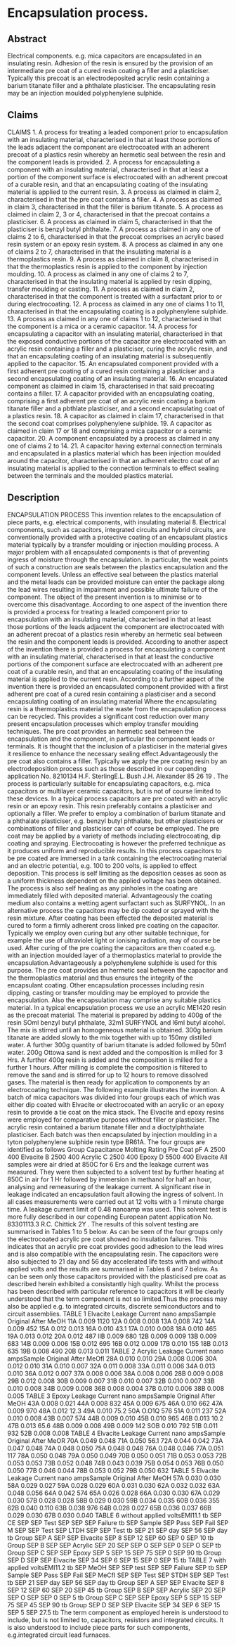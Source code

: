 # Encapsulation process.

## Abstract
Electrical components. e.g. mica capacitors are encapsulated in an insulating resin. Adhesion of the resin is ensured by the provision of an intermediate pre coat of a cured resin coating a filler and a plasticiser. Typically this precoat is an electrodeposited acrylic resin containing a barium titanate filler and a phthalate plasticiser. The encapsulating resin may be an injection moulded polyphenylene sulphide.

## Claims
CLAIMS 1. A process for treating a leaded component prior to encapsulation with an insulating material, characterised in that at least those portions of the leads adjacent the component are electrocoated with an adherent precoat of a plastics resin whereby an hermetic seal between the resin and the component leads is provided. 2. A process for encapsulating a component with an insulating material, characterised in that at least a portion of the component surface is electrocoated with an adherent precoat of a curable resin, and that an encapsulating coating of the insulating material is applied to the current resin. 3. A process as claimed in claim 2, characterised in that the pre coat contains a filler. 4. A process as claimed in claim 3, characterised in that the filler is barium titanate. 5. A process as claimed in claim 2, 3 or 4, characterised in that the precoat contains a plasticiser. 6. A process as claimed in claim 5, characterised in that the plasticiser is benzyl butyl phthalate. 7. A process as claimed in any one of claims 2 to 6, characterised in that the precoat comprises an acrylic based resin system or an epoxy resin system. 8. A process as claimed in any one of claims 2 to 7, characterised in that the insulating material is a thermoplastics resin. 9. A process as claimed in claim 8, characterised in that the thermoplastics resin is applied to the component by injection moulding. 10. A process as claimed in any one of claims 2 to 7, characterised in that the insulating material is applied by resin dipping, transfer moulding or casting. 11. A process as claimed in claim 2, characterised in that the component is treated with a surfactant prior to or during electrocoating. 12. A process as claimed in any one of claims 1 to 11, characterised in that the encapsulating coating is a polyphenylene sulphide. 13. A process as claimed in any one of claims 1 to 12, characterised in that the component is a mica or a ceramic capacitor. 14. A process for encapsulating a capacitor with an insulating material, characterised in that the exposed conductive portions of the capacitor are electrocoated with an acrylic resin containing a filler and a plasticiser, curing the acrylic resin, and that an encapsulating coating of an insulating material is subsequently applied to the capacitor. 15. An encapsulated component provided with a first adherent pre coating of a cured resin containing a plasticiser and a second encapsulating coating of an insulating material. 16. An encapsulated component as claimed in claim 15, characterised in that said precoating contains a filler. 17. A capacitor provided with an encapsulating coating, comprising a first adherent pre coat of an acrylic resin coating a barium titanate filler and a pbthlate plasticiser, and a second encapsulating coat of a plastics resin. 18. A capacitor as claimed in claim 17, characterised in that the second coat comprises polyphenylene sulphide. 19. A capacitor as claimed in claim 17 or 18 and comprising a mica capacitor or a ceramic capacitor. 20. A component encapsulated by a process as claimed in any one of claims 2 to 14. 21. A capacitor having external connection terminals and encapsulated in a plastics material which has been injection moulded around the capacitor, characterised in that an adherent electro coat of an insulating material is applied to the connection terminals to effect sealing between the terminals and the moulded plastics material.

## Description
ENCAPSULATION PROCESS This invention relates to the encapsulation of piece parts, e.g. electrical components, with insulating material 8. Electrical components, such as capacitors, integrated circuits and hybrid circuits, are conventionally provided with a protective coating of an encapsulant plastics material typically by a transfer moulding or injection moulding process. A major problem with all encapsulated components is that of preventing ingress of moisture through the encapsulation. In particular, the weak points of such a construction are seals between the plastics encapsulation and the component levels. Unless an effective seal between the plastics material and the metal leads can be provided moisture can enter the package along the lead wires resulting in impairment and possible ultimate failure of the component. The object of the present invention is to minimise or to overcome this disadvantage. According to one aspect of the invention there is provided a process for treating a leaded component prior to encapsulation with an insulating material, characterised in that at least those portions of the leads adjacent the component are electrocoated with an adherent precoat of a plastics resin whereby an hermetic seal between the resin and the component leads is provided. According to another aspect of the invention there is provided a process for encapsulating a component with an insulating material, characterised in that at least the conductive portions of the component surface are electrocoated with an adherent pre coat of a curable resin, and that an encapsulating coating of the insulating material is applied to the current resin. According to a further aspect of the invention there is provided an encapsulated component provided with a first adherent pre coat of a cured resin containing a plasticiser and a second encapsulating coating of an insulating material Where the encapsulating resin is a thermoplastics material the waste from the encapsulation process can be recycled. This provides a significant cost reduction over many present encapsulation processes which employ transfer moulding techniques. The pre coat provides an hermetic seal between the encapsulation and the component, in particular the component leads or terminals. It is thought that the inclusion of a plasticiser in the material gives it resilience to enhance the necessary sealing effect.Advantageously the pre coat also contains a filler. Typically we apply the pre coating resin by an electrodeposition process such as those described in our copending application No. 8210134 H.F. SterlingE.L. Bush J.H. Alexander 85 26 19 . The process is particularly suitable for encapsulating capacitors, e.g. mica capacitors or multilayer ceramic capacitors, but is not of course limited to these devices. In a typical process capacitors are pre coated with an acrylic resin or an epoxy resin. This resin preferably contains a plasticiser and optionally a filler. We prefer to employ a combination of barium titanate and a phthalate plasticiser, e.g. benzyl butyl phthalate, but other plasticisers or combinations of filler and plasticiser can of course be employed. The pre coat may be applied by a variety of methods including electrocoating, dip coating and spraying. Electrocoating is however the preferred technique as it produces uniform and reproducible results. In this process capacitors to be pre coated are immersed in a tank containing the electrocoating material and an electric potential, e.g. 100 to 200 volts, is applied to effect deposition. This process is self limiting as the deposition ceases as soon as a uniform thickness dependent on the applied voltage has been obtained. The process is also self healing as any pinholes in the coating are immediately filled with deposited material. Advantageously the coating medium also contains a wetting agent surfactant such as SURFYNOL. In an alternative process the capacitors may be dip coated or sprayed with the resin mixture. After coating has been effected the deposited material is cured to form a firmly adherent cross linked pre coating on the capacitor. Typically we employ oven curing but any other suitable technique, for example the use of ultraviolet light or ionising radiation, may of course be used. After curing of the pre coating the capacitors are then coated e.g. with an injection moulded layer of a thermoplastics material to provide the encapsulation.Advantageously a polyphenylene sulphide is used for this purpose. The pre coat provides an hermetic seal between the capacitor and the thermoplastics material and thus ensures the integrity of the encapsulant coating. Other encapsulation processes including resin dipping, casting or transfer moulding may be employed to provide the encapsulation. Also the encapsulation may comprise any suitable plastics material. In a typical encapsulation process we use an acrylic ME1420 resin as the precoat material. The material is prepared by adding to 400g of the resin SOml benzyl butyl phthalate, 32m1 SURFYNOL and l6ml butyl alcohol. The mix is stirred until an homogeneous material is obtained. 300g barium titanate are added slowly to the mix together with up to 150my distilled water. A further 300g quantity of barium titanate is added followed by 50m1 water. 200g Ottowa sand is next added and the composition is milled for 3 Hrs. A further 400g resin is added and the composition is milled for a further 1 hours. After milling is complete the composition is filtered to remove the sand and is stirred for up to 12 hours to remove dissolved gases. The material is then ready for application to components by an electrocoating technique. The following example illustrates the invention. A batch of mica capacitors was divided into four groups each of which was either dip coated with Elvacite or electrocoated with an acrylic or an epoxy resin to provide a tie coat on the mica stack. The Elvacite and epoxy resins were employed for comparative purposes without filler or plasticiser. The acrylic resin contained a barium titanate filler and a dioctylphthalate plasticiser. Each batch was then encapsulated by injection moulding in a tyton polyphenylene sulphide resin type BR61A. The four groups are identified as follows Group Capacitance Molting Rating Pre Coat pF A 2500 400 Elvacite B 2500 400 Acrylic C 2500 400 Epoxy D 5500 400 Elvacite All samples were air dried at 850C for 6 Ers and the leakage current was measured. They were then subjected to a solvent test by further heating at 850C in air for 1 Hr followed by immersion in methanol for half an hour, analysing and remeasuring of the leakage current. A significant rise in leakage indicated an encapsulation fault allowing the ingress of solvent. In all cases measurements were carried out at 12 volts with a 1 minute charge time. A leakage current limit of 0.48 nanoamp was used. This solvent test is more fully described in our copending European patent application No. 83301113.3 R.C. Chittick 2Y . The results of this solvent testing are summarised in Tables 1 to 5 below. As can be seen of the four groups only the electrocoated acrylic pre coat showed no insulation failures. This indicates that an acrylic pre coat provides good adhesion to the lead wires and is also compatible with the encapsulating resin. The capacitors were also subjected to 21 day and 56 day accelerated life tests with and without applied volts and the results are summarised in Tables 6 and 7 below. As can be seen only those capacitors provided with the plasticised pre coat as described herein exhibited a consistantly high quality. Whilst the process has been described with particular reference to capacitors it will be clearly understood that the term component is not so limited.Thus the process may also be applied e.g. to integrated circuits, discrete semiconductors and to circuit assemblies. TABLE 1 Elvacite Leakage Current nano ampsSample Original After MeOH 11A 0.009 1120 12A 0.008 0.008 13A 0,008 742 14A 0.009 452 15A 0.012 0.013 16A 0.010 43.1 17A 0.010 0.008 18A 0.010 465 19A 0.013 0.012 20A 0.012 487 lIB 0.009 680 12B 0.009 0.009 13B 0.009 683 14B 0.009 0.006 15B 0.012 695 16B 0.012 0.009 17B 0.010 155 18B 0.013 635 19B 0.008 490 20B 0.013 0.011 TABLE 2 Acrylic Leakage Current nano ampsSample Original After MeOfI 28A 0.010 0.010 29A 0.008 0.006 30A 0.012 0.010 31A 0.010 0.007 32A 0.011 0.008 33A 0.011 0.006 34A 0.013 0.010 36A 0.012 0.007 37A 0.008 0.006 38A 0.008 0.006 28B 0.009 0.008 29B 0.012 0.008 30B 0.009 0.007 31B 0.010 0.007 32B 0.010 0.007 33B 0.010 0.008 34B 0.009 0.008 36B 0.008 0.004 37B 0.010 0.006 38B 0.008 0.005 TABLE 3 Epoxy Leakage Current nano ampsSample Original After MeOH 43A 0.008 0.021 44A 0.008 832 45A 0.009 675 46A 0.010 662 47A 0.009 970 48A 0.012 12.3 49A 0.010 75.2 50A O.O1Q 576 51A 0.011 237 52A 0.010 0.008 43B 0.007 574 44B 0.009 0.010 45B 0.010 965 46B 0.013 10.2 47B 0.013 65.6 48B 0.009 0.008 49B 0.009 142 SOB 0.010 792 51B 0.011 932 52B 0.008 0.008 TABLE 4 Elvacite Leakage Current nano ampsSample Original After MeOR 70A 0.049 0.048 71A 0.050 56.1 72A 0.044 0.042 73A 0.047 0.048 74A 0.048 0.050 75A 0.048 0.048 76A 0.048 0.046 77A 0.051 117 78A 0.050 0.048 79A 0.050 0.049 70B 0.050 0.051 71B 0.053 0.053 72B 0.053 0.053 73B 0.052 0.048 74B 0.043 0.039 75B 0.054 0.053 76B 0.050 0.050 77B 0.046 0.044 78B 0.053 0.052 79B 0.050 632 TABLE 5 Elvacite Leakage Current nano ampsSample Original After MeOH 57A 0.030 0.030 58A 0.029 0.027 59A 0.028 0.029 60A 0.031 0.030 62A 0.032 0.032 63A 0.048 0.056 64A 0.042 574 65A 0.026 0.028 66A 0.030 0.030 67A 0.029 0.030 57B 0.028 0.028 58B 0.029 0.030 59B 0.034 0.035 60B 0.036 355 62B 0.040 0.110 63B 0.038 976 64B 0.028 0.027 65B 0.036 0.037 66B 0.029 0.030 67B 0.030 0.040 TABLE 6 without applied voltsEMI11.1 tb SEP CE SEP SEP Test SEP SEP SEP Failure tb SEP Sample SEP Pass SEP Fail SEP M SEP SEP Test SEP LTDH SEP SEP Test tb SEP 21 SEP day SEP 56 SEP day tb Group SEP A SEP SEP Elvacite SEP 8 SEP 12 SEP 60 SEP 0 SEP 10 tb Group SEP B SEP SEP Acrylic SEP 20 SEP SEP O SEP SEP 0 SEP O SEP tb Group SEP C SEP SEP Epoxy SEP 5 SEP 15 SEP 75 SEP 0 SEP 90 tb Group SEP D SEP SEP Elvacite SEP 34 SEP 6 SEP 15 SEP 0 SEP 15 tb TABLE 7 with applied voltsEMI11.2 tb SEP MeOH SEP SEP test SEP SEP Failure SEP tb SEP Sample SEP Pass SEP Fail SEP MeCfI SEP SEP Test SEP STDH SEP SEP Test tb SEP 21 SEP day SEP 56 SEP day tb Group SEP A SEP SEP Elvacite SEP 8 SEP 12 SEP 60 SEP 20 SEP 45 tb Group SEP B SEP SEP Acrylic SEP 20 SEP SEP O SEP SEP 0 SEP 5 tb Group SEP C SEP SEP Epoxy SEP 5 SEP 15 SEP 75 SEP 45 SEP 90 tb Group SEP D SEP SEP Elvacite SEP 34 SEP 6 SEP 15 SEP 5 SEP 27.5 tb The term component as employed herein is understood to include, but is not limited to, capacitors, resistors and integrated circuits. It is also understood to include piece parts for such components, e.g.integrated circuit lead furnaces.